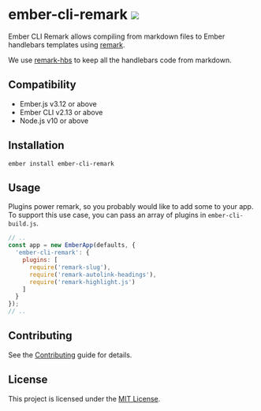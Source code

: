 ember-cli-remark ![](https://github.com/josemarluedke/ember-cli-remark/workflows/CI/badge.svg)
==============================================================================

Ember CLI Remark allows compiling from markdown files to Ember handlebars templates using [remark](https://github.com/remarkjs/remark).

We use [remark-hbs](https://github.com/josemarluedke/remark-hbs) to keep all the handlebars code from markdown.

Compatibility
------------------------------------------------------------------------------

* Ember.js v3.12 or above
* Ember CLI v2.13 or above
* Node.js v10 or above


Installation
------------------------------------------------------------------------------

```
ember install ember-cli-remark
```

Usage
------------------------------------------------------------------------------

Plugins power remark, so you probably would like to add some to your
app. To support this use case, you can pass an array of plugins in `ember-cli-build.js`.

```js
// ..
const app = new EmberApp(defaults, {
  'ember-cli-remark': {
    plugins: [
      require('remark-slug'),
      require('remark-autolink-headings'),
      require('remark-highlight.js')
    ]
  }
});
// ..
```

Contributing
------------------------------------------------------------------------------

See the [Contributing](CONTRIBUTING.md) guide for details.


License
------------------------------------------------------------------------------

This project is licensed under the [MIT License](LICENSE.md).
